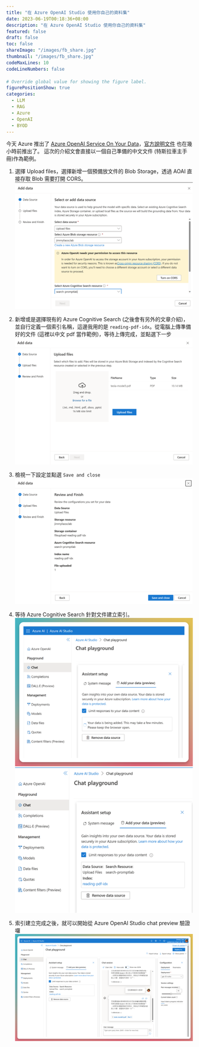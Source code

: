 ```yaml
---
title: "在 Azure OpenAI Studio 使用你自己的資料集"
date: 2023-06-19T00:18:36+08:00
description: "在 Azure OpenAI Studio 使用你自己的資料集"
featured: false
draft: false
toc: false
shareImage: "/images/fb_share.jpg"
thumbnail: "/images/fb_share.jpg"
codeMaxLines: 10
codeLineNumbers: false

# Override global value for showing the figure label.
figurePositionShow: true
categories:
  - LLM
  - RAG
  - Azure
  - OpenAI
  - BYOD
---
```


今天 Azure 推出了 [Azure OpenAI Service On Your Data](https://techcommunity.microsoft.com/t5/ai-cognitive-services-blog/introducing-azure-openai-service-on-your-data-in-public-preview/ba-p/3847000)，[官方說明文件](https://learn.microsoft.com/en-us/azure/cognitive-services/openai/use-your-data-quickstart?tabs=command-line&pivots=programming-language-studio) 也在幾小時前推出了。
這次的介紹文會直接以一個自己準備的中文文件 (特斯拉車主手冊)作為範例。

<!--more-->

1. 選擇 Upload files，選擇新增一個預備放文件的 Blob Storage，透過 AOAI 直接存取 Blob 需要打開 CORS。
    ![](/images/2023/2023-06/2023-06-19/01.png)

2. 新增或是選擇現有的 Azure Cognitive Search (之後會有另外的文章介紹)，並自行定義一個索引名稱，這邊我用的是 `reading-pdf-idx`。從電腦上傳準備好的文件 (這裡以中文 pdf 當作範例)，等待上傳完成，並點選下一步
    ![](/images/2023/2023-06/2023-06-19/02.png)

3. 檢視一下設定並點選 `Save and close`
    ![](/images/2023/2023-06/2023-06-19/03.png)

4. 等待 Azure Cognitive Search 針對文件建立索引。
    ![](/images/2023/2023-06/2023-06-19/04.png)
    ![](/images/2023/2023-06/2023-06-19/05.png)

5. 索引建立完成之後，就可以開始從 Azure OpenAI Studio chat preview 驗證囉
    ![](/images/2023/2023-06/2023-06-19/06.png)

